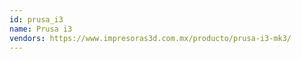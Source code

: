 ```yaml
---
id: prusa_i3
name: Prusa i3
vendors: https://www.impresoras3d.com.mx/producto/prusa-i3-mk3/
---
```

